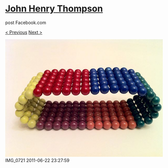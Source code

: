 # [John Henry Thompson](../README.md)
post Facebook.com

[< Previous](2011-06-22-1.md) [Next >](2011-06-22-3.md)

[![](../media/2011-06-22/Magnetic-Balls-IMG_0721.jpg)](../README.md)
IMG_0721
2011-06-22 23:27:59